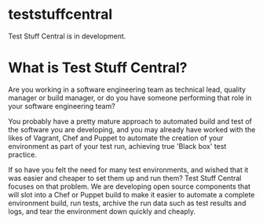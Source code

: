 teststuffcentral
================

Test Stuff Central is in development.

# What is Test Stuff Central?

Are you working in a software engineering team as technical lead, quality manager or build manager, or do you have someone performing that role in your software engineering team?

You probably have a pretty mature approach to automated build and test of the software you are developing, and you may already have worked with the likes of Vagrant, Chef and Puppet to automate the creation of your environment as part of your test run, achieving true 'Black box' test practice.

If so have you felt the need for many test environments, and wished that it was easier and cheaper to set them up and run them? Test Stuff Central focuses on that problem. We are developing open source components that will slot into a Chef or Puppet build to make it easier to automate a complete environment build, run tests, archive the run data such as test results and logs, and tear the environment down quickly and cheaply.


